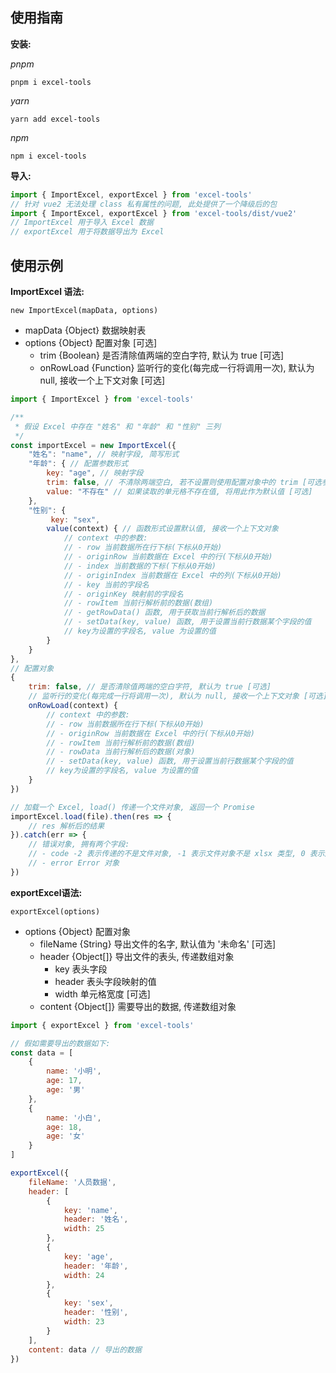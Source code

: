 ## 使用指南

**安装:**

*pnpm*

```
pnpm i excel-tools
```



*yarn*

```
yarn add excel-tools
```



*npm*

```
npm i excel-tools
```



**导入:**

```js
import { ImportExcel, exportExcel } from 'excel-tools'
// 针对 vue2 无法处理 class 私有属性的问题, 此处提供了一个降级后的包
import { ImportExcel, exportExcel } from 'excel-tools/dist/vue2'
// ImportExcel 用于导入 Excel 数据
// exportExcel 用于将数据导出为 Excel
```





##  使用示例

**ImportExcel 语法:**

`new ImportExcel(mapData, options)`

- mapData {Object} 数据映射表
- options {Object} 配置对象 [可选]
  - trim  {Boolean} 是否清除值两端的空白字符, 默认为 true [可选]
  - onRowLoad  {Function} 监听行的变化(每完成一行将调用一次), 默认为 null, 接收一个上下文对象 [可选]

```js
import { ImportExcel } from 'excel-tools'

/**
 * 假设 Excel 中存在 "姓名" 和 "年龄" 和 "性别" 三列
 */
const importExcel = new ImportExcel({
    "姓名": "name", // 映射字段, 简写形式
    "年龄": { // 配置参数形式
        key: "age", // 映射字段
        trim: false, // 不清除两端空白, 若不设置则使用配置对象中的 trim [可选参数]
        value: "不存在" // 如果读取的单元格不存在值, 将用此作为默认值 [可选]
    },
    "性别": {
         key: "sex", 
        value(context) { // 函数形式设置默认值, 接收一个上下文对象
            // context 中的参数:
            // - row 当前数据所在行下标(下标从0开始)
            // - originRow 当前数据在 Excel 中的行(下标从0开始)
            // - index 当前数据的下标(下标从0开始)
            // - originIndex 当前数据在 Excel 中的列(下标从0开始)
            // - key 当前的字段名
            // - originKey 映射前的字段名
            // - rowItem 当前行解析前的数据(数组)
            // - getRowData() 函数, 用于获取当前行解析后的数据
            // - setData(key, value) 函数, 用于设置当前行数据某个字段的值
            // key为设置的字段名, value 为设置的值
        }
    }
},
// 配置对象
{
	trim: false, // 是否清除值两端的空白字符, 默认为 true [可选]
    // 监听行的变化(每完成一行将调用一次), 默认为 null, 接收一个上下文对象 [可选]
    onRowLoad(context) {
        // context 中的参数:
        // - row 当前数据所在行下标(下标从0开始)
        // - originRow 当前数据在 Excel 中的行(下标从0开始)
        // - rowItem 当前行解析前的数据(数组)
        // - rowData 当前行解析后的数据(对象)
        // - setData(key, value) 函数, 用于设置当前行数据某个字段的值
        // key为设置的字段名, value 为设置的值
    }
})

// 加载一个 Excel, load() 传递一个文件对象, 返回一个 Promise
importExcel.load(file).then(res => {
    // res 解析后的结果
}).catch(err => {
    // 错误对象, 拥有两个字段: 
    // - code -2 表示传递的不是文件对象, -1 表示文件对象不是 xlsx 类型, 0 表示解析过程中出现了错误
    // - error Error 对象
})
```



**exportExcel语法:**

`exportExcel(options)`

- options {Object} 配置对象
  - fileName {String} 导出文件的名字, 默认值为 '未命名' [可选]
  - header {Object[]} 导出文件的表头, 传递数组对象
    - key  表头字段
    - header 表头字段映射的值
    - width 单元格宽度 [可选]
  - content {Object[]} 需要导出的数据, 传递数组对象

```js
import { exportExcel } from 'excel-tools'

// 假如需要导出的数据如下:
const data = [
    {
        name: '小明',
        age: 17,
        age: '男'
    },
    {
        name: '小白',
        age: 18,
        age: '女'
    }
]

exportExcel({
    fileName: '人员数据',
    header: [
        {
            key: 'name',
            header: '姓名',
            width: 25
        },
        {
            key: 'age',
            header: '年龄',
            width: 24
        },
        {
            key: 'sex',
            header: '性别',
            width: 23
        }
    ],
    content: data // 导出的数据
})
```

